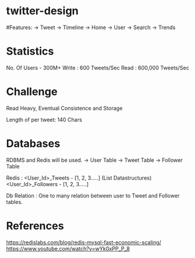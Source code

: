 # twitter-design

#Features:
-> Tweet
-> Timeline
	-> Home
	-> User
	-> Search
-> Trends

# Statistics
No. Of Users - 300M+
Write : 600 Tweets/Sec
Read : 600,000 Tweets/Sec

# Challenge
Read Heavy, Eventual Consistence and Storage

Length of per tweet: 140 Chars

# Databases
RDBMS and Redis will be used.
-> User Table
-> Tweet Table
-> Follower Table

Redis : <User_Id>_Tweets - [1, 2, 3.....] (List Datastructures)
		<User_Id>_Followers - [1, 2, 3.....]

Db Relation : One to many relation between user to Tweet and Follower tables.

# References
https://redislabs.com/blog/redis-mysql-fast-economic-scaling/
https://www.youtube.com/watch?v=wYk0xPP_P_8


